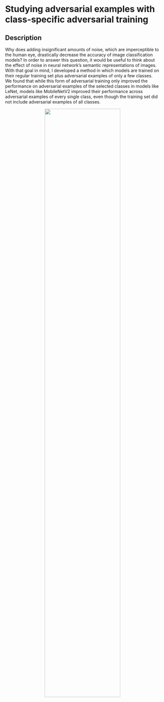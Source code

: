<h1> Studying adversarial examples with class-specific adversarial training

 <h2>Description</h2>

Why does adding insignificant amounts of noise, which are imperceptible to the human eye, drastically decrease the accuracy of image classification models? In order to answer this question, it would be useful to think about the effect of noise in neural network’s semantic representations of images. With that goal in mind, I developed a method in which models are trained on their regular training set plus adversarial examples of only a few classes. We found that while this form of adversarial training only improved the performance on adversarial examples of the selected classes in models like LeNet, models like MobileNetV2 improved their performance across adversarial examples of every single class, even though the training set did not include adversarial examples of all classes.

<p align="center">
  <img src="https://i.imgur.com/VMT89HJ.png" height="70%" width="70%"/>
